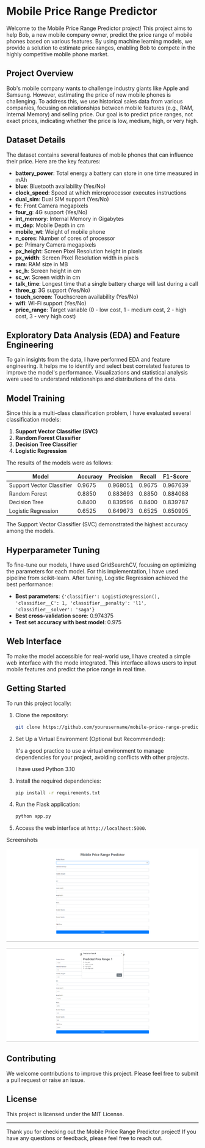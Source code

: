 # Mobile Price Range Predictor

Welcome to the Mobile Price Range Predictor project! This project aims to help Bob, a new mobile company owner, predict the price range of mobile phones based on various features. By using machine learning models, we provide a solution to estimate price ranges, enabling Bob to compete in the highly competitive mobile phone market.

## Project Overview

Bob's mobile company wants to challenge industry giants like Apple and Samsung. However, estimating the price of new mobile phones is challenging. To address this, we use historical sales data from various companies, focusing on relationships between mobile features (e.g., RAM, Internal Memory) and selling price. Our goal is to predict price ranges, not exact prices, indicating whether the price is low, medium, high, or very high.

## Dataset Details

The dataset contains several features of mobile phones that can influence their price. Here are the key features:

- **battery_power**: Total energy a battery can store in one time measured in mAh
- **blue**: Bluetooth availability (Yes/No)
- **clock_speed**: Speed at which microprocessor executes instructions
- **dual_sim**: Dual SIM support (Yes/No)
- **fc**: Front Camera megapixels
- **four_g**: 4G support (Yes/No)
- **int_memory**: Internal Memory in Gigabytes
- **m_dep**: Mobile Depth in cm
- **mobile_wt**: Weight of mobile phone
- **n_cores**: Number of cores of processor
- **pc**: Primary Camera megapixels
- **px_height**: Screen Pixel Resolution height in pixels
- **px_width**: Screen Pixel Resolution width in pixels
- **ram**: RAM size in MB
- **sc_h**: Screen height in cm
- **sc_w**: Screen width in cm
- **talk_time**: Longest time that a single battery charge will last during a call
- **three_g**: 3G support (Yes/No)
- **touch_screen**: Touchscreen availability (Yes/No)
- **wifi**: Wi-Fi support (Yes/No)
- **price_range**: Target variable (0 - low cost, 1 - medium cost, 2 - high cost, 3 - very high cost)

## Exploratory Data Analysis (EDA) and Feature Engineering

To gain insights from the data, I have performed EDA and feature engineering. It helps me to identify and select best correlated features to improve the model's performance. Visualizations and statistical analysis were used to understand relationships and distributions of the data.

## Model Training

Since this is a multi-class classification problem, I have evaluated several classification models:

1. **Support Vector Classifier (SVC)**
2. **Random Forest Classifier**
3. **Decision Tree Classifier**
4. **Logistic Regression**

The results of the models were as follows:

| Model                     | Accuracy | Precision | Recall | F1-Score |
|---------------------------|----------|-----------|--------|----------|
| Support Vector Classifier | 0.9675   | 0.968051  | 0.9675 | 0.967639 |
| Random Forest             | 0.8850   | 0.883693  | 0.8850 | 0.884088 |
| Decision Tree             | 0.8400   | 0.839596  | 0.8400 | 0.839787 |
| Logistic Regression       | 0.6525   | 0.649673  | 0.6525 | 0.650905 |

The Support Vector Classifier (SVC) demonstrated the highest accuracy among the models.

## Hyperparameter Tuning

To fine-tune our models, I have used GridSearchCV, focusing on optimizing the parameters for each model. For this implementation, I have used pipeline from scikit-learn. After tuning, Logistic Regression achieved the best performance:

- **Best parameters**: `{'classifier': LogisticRegression(), 'classifier__C': 1, 'classifier__penalty': 'l1', 'classifier__solver': 'saga'}`
- **Best cross-validation score**: 0.974375
- **Test set accuracy with best model**: 0.975

## Web Interface

To make the model accessible for real-world use, I have created a simple web interface with the mode integrated. This interface allows users to input mobile features and predict the price range in real time.

## Getting Started

To run this project locally:

1. Clone the repository:
    ```bash
    git clone https://github.com/yourusername/mobile-price-range-predictor.git
    ```
2. Set Up a Virtual Environment (Optional but Recommended):

    It's a good practice to use a virtual environment to manage dependencies for your project, avoiding conflicts with other projects.

    I have used Python 3.10

2. Install the required dependencies:
    ```bash
    pip install -r requirements.txt
    ```
3. Run the Flask application:
    ```bash
    python app.py
    ```
4. Access the web interface at `http://localhost:5000`.

Screenshots

![alt text](image.png)

![alt text](image-1.png)

## Contributing

We welcome contributions to improve this project. Please feel free to submit a pull request or raise an issue.

## License

This project is licensed under the MIT License.

---

Thank you for checking out the Mobile Price Range Predictor project! If you have any questions or feedback, please feel free to reach out.


